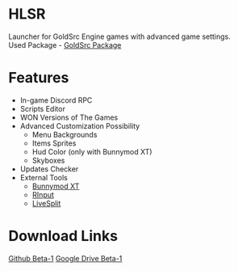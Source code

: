 # HLSR
Launcher for GoldSrc Engine games with advanced game settings.<br>
Used Package - [GoldSrc Package](https://forums.sourceruns.org/t/goldsrc-package-2-3/2634)
# Features
+ In-game Discord RPC
+ Scripts Editor
+ WON Versions of The Games
+ Advanced Customization Possibility
	 - Menu Backgrounds
	 - Items Sprites
	 - Hud Color (only with Bunnymod XT)
	 - Skyboxes
+ Updates Checker
+ External Tools
	 - [Bunnymod XT](https://github.com/YaLTeR/BunnymodXT)
	 - [RInput](https://fearless-assassins.com/files/file/1656-rinput/)
	 - [LiveSplit](https://livesplit.org/)
# Download Links
[Github Beta-1](https://github.com/InfiniteC0re/HLSR/releases/tag/v1.2-beta-1)
[Google Drive Beta-1](https://drive.google.com/open?id=1yzn4JbkRRPeaq833nFnDOe9Csafhvzl5)

